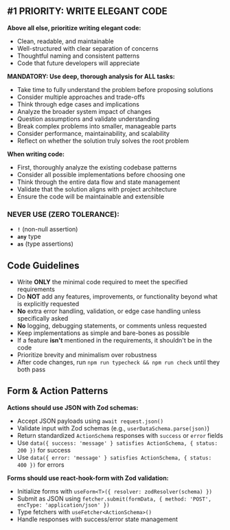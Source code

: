 ## #1 PRIORITY: WRITE ELEGANT CODE

**Above all else, prioritize writing elegant code:**

- Clean, readable, and maintainable
- Well-structured with clear separation of concerns
- Thoughtful naming and consistent patterns
- Code that future developers will appreciate

**MANDATORY: Use deep, thorough analysis for ALL tasks:**

- Take time to fully understand the problem before proposing solutions
- Consider multiple approaches and trade-offs
- Think through edge cases and implications
- Analyze the broader system impact of changes
- Question assumptions and validate understanding
- Break complex problems into smaller, manageable parts
- Consider performance, maintainability, and scalability
- Reflect on whether the solution truly solves the root problem

**When writing code:**

- First, thoroughly analyze the existing codebase patterns
- Consider all possible implementations before choosing one
- Think through the entire data flow and state management
- Validate that the solution aligns with project architecture
- Ensure the code will be maintainable and extensible

### NEVER USE (ZERO TOLERANCE):
- **`!`** (non-null assertion)
- **`any`** type
- **`as`** (type assertions)

## Code Guidelines

- Write **ONLY** the minimal code required to meet the specified requirements
- Do **NOT** add any features, improvements, or functionality beyond what is
  explicitly requested
- **No** extra error handling, validation, or edge case handling unless
  specifically asked
- **No** logging, debugging statements, or comments unless requested
- Keep implementations as simple and bare-bones as possible
- If a feature **isn't** mentioned in the requirements, it shouldn't be in the
  code
- Prioritize brevity and minimalism over robustness
- After code changes, run `npm run typecheck && npm run check` until they both
  pass

## Form & Action Patterns

**Actions should use JSON with Zod schemas:**

- Accept JSON payloads using `await request.json()`
- Validate input with Zod schemas (e.g., `userDataSchema.parse(json)`)
- Return standardized `ActionSchema` responses with `success` or `error` fields
- Use `data({ success: 'message' } satisfies ActionSchema, { status: 200 })` for success
- Use `data({ error: 'message' } satisfies ActionSchema, { status: 400 })` for errors

**Forms should use react-hook-form with Zod validation:**

- Initialize forms with `useForm<T>({ resolver: zodResolver(schema) })`
- Submit as JSON using `fetcher.submit(formData, { method: 'POST', encType: 'application/json' })`
- Type fetchers with `useFetcher<ActionSchema>()`
- Handle responses with success/error state management
